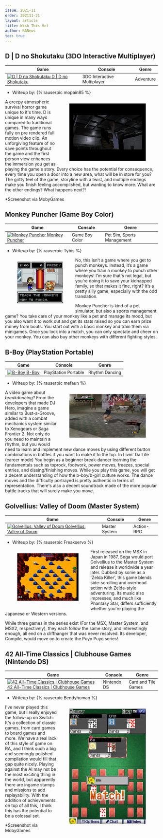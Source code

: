 ```yaml
---
issue: 2021-11
order: 202111-21
layout: article
title: Wish This Set
author: RANews
toc: true
---
```


## D | D no Shokutaku (3DO Interactive Multiplayer)

| Game                                                                                                                                                                                                                                                 | Console                     | Genre     |
| ---------------------------------------------------------------------------------------------------------------------------------------------------------------------------------------------------------------------------------------------------- | --------------------------- | --------- |
| <a class="gameicon-link" href="https://retroachievements.org/game/16709" target="_blank" rel="noopener"> <img class="gameicon" src="https://retroachievements.org/Images/043053.png" alt="D \| D no Shokutaku"> <span>D \| D no Shokutaku</span></a> | 3DO Interactive Multiplayer | Adventure |

* Writeup by: {% rauserpic mopain85 %}

<figure style="text-align:center;float:right;width:50%;height:50%">
<img src="img/wts-01.png">
<figcaption></figcaption>
</figure>

A creepy atmospheric survival horror game unique to it's time. D is unique in many ways compared to traditional games. The game runs fully on pre rendered full motion video clip. An unforgiving feature of no save points throughout the game and the first person view enhances the immersion you get as playing the game's story. Every choice has the potential for consequence, every time you open a door into a new area, what will be in store for you? The gritty feel of the game, storyline with a twist, and multiple endings make you finish feeling accomplished, but wanting to know more. What are the other endings? What happens next?!

*Screenshot via MobyGames
<br clear="right"/>

## Monkey Puncher (Game Boy Color)

| Game                                                                                                                                                                                                                                      | Console        | Genre                      |
| ----------------------------------------------------------------------------------------------------------------------------------------------------------------------------------------------------------------------------------------- | -------------- | -------------------------- |
| <a class="gameicon-link" href="https://retroachievements.org/game/4192" target="_blank" rel="noopener"> <img class="gameicon" src="https://retroachievements.org/Images/000001.png" alt="Monkey Puncher"> <span>Monkey Puncher</span></a> | Game Boy Color | Pet Sim, Sports Management |

* Writeup by: {% rauserpic Tybis %}

<figure style="text-align:center;float:left;width:30%;height:50%">
<img src="img/wts-02.png">
</figure>

No, this isn’t a game where you get to punch monkeys. Instead, it’s a game where you train a monkey to punch other monkeys! I'm sure that's not legal, but you’re doing it to save your kidnapped family, so that makes it fine, right? It’s a pretty silly game, especially with the odd translation.

Monkey Puncher is kind of a pet simulator, but also a sports management game? You take care of your monkey like a pet and manage its mood, but you also want it to work out and get its stats raised so you can earn prize money from bouts. You start out with a basic monkey and train them via minigames. Once you lock into a match, you can only spectate and cheer on your monkey. You can also buy other monkeys with different fighting styles.
<br clear="left"/>



## B-Boy (PlayStation Portable)

| Game                                                                                                                                                                                                                     | Console              | Genre          |
| ------------------------------------------------------------------------------------------------------------------------------------------------------------------------------------------------------------------------ | -------------------- | -------------- |
| <a class="gameicon-link" href="https://retroachievements.org/game/18131" target="_blank" rel="noopener"> <img class="gameicon" src="https://retroachievements.org/Images/000001.png" alt="B-Boy"> <span>B-Boy</span></a> | PlayStation Portable | Rhythm Dancing |

* Writeup by: {% rauserpic mefaun %}

<figure style="text-align:center;float:right;width:50%;height:50%">
<img src="img/wts-03.png">
</figure>

A video game about *breakdancing*? From the developers that made DJ Hero, imagine a game similar to Bust-a-Groove, added with a combat mechanics system similar to Xenogears or Saga Frontier 2. Not only do you need to maintain a rhythm, but you would need to learn and implement new dance moves by using different button combinations in battles if you want to make it to the top. In Livin' Da Life (career mode) You begin as a beginner break-dancer learning the fundamentals such as toprock, footwork, power moves, freezes, special entries, and dissing/finishing moves. While you play this game, you will get a decent understanding of how the b-boy/b-girl culture works. The dance moves and the difficulty portrayed is pretty authentic in terms of representation. There's also a decent soundtrack made of the more popular battle tracks that will surely make you move.
<br clear="right"/>



## Golvellius: Valley of Doom (Master System)

| Game                                                                                                                                                                                                                                                               | Console       | Genre      |
| ------------------------------------------------------------------------------------------------------------------------------------------------------------------------------------------------------------------------------------------------------------------ | ------------- | ---------- |
| <a class="gameicon-link" href="https://retroachievements.org/game/10001" target="_blank" rel="noopener"> <img class="gameicon" src="https://retroachievements.org/Images/017615.png" alt="Golvellius: Valley of Doom"> <span>Golvellius: Valley of Doom</span></a> | Master System | Action-RPG |

* Writeup by: {% rauserpic Freakservo %}

<figure style="text-align:center;float:left;width:40%;height:50%">
<img src="img/wts-04.png">
</figure>

First released on the MSX in Japan in 1987, Sega would port Golvellius to the Master System and release it worldwide a year later.  Dubbed by some as a 'Zelda Killer', this game blends side-scrolling and overhead action with Zelda-style adventuring. Its music also impresses, and much like Phantasy Star, differs sufficiently whether you're playing the Japanese or Western versions.

While three games in the series exist (For the MSX, Master System, and MSX2, respectively), they each follow the same story, and interestingly enough, all end on a cliffhanger that was never resolved.  Its developer, Compile, would move on to create the Puyo Puyo series!
<br clear="left"/>


## 42 All-Time Classics | Clubhouse Games (Nintendo DS)

| Game                                                                                                                                                                                                                                                                                         | Console     | Genre               |
| -------------------------------------------------------------------------------------------------------------------------------------------------------------------------------------------------------------------------------------------------------------------------------------------- | ----------- | ------------------- |
| <a class="gameicon-link" href="https://retroachievements.org/game/17484" target="_blank" rel="noopener"> <img class="gameicon" src="https://retroachievements.org/Images/042422.png" alt="42 All-Time Classics \| Clubhouse Games"> <span>42 All-Time Classics \| Clubhouse Games</span></a> | Nintendo DS | Card and Tile Games |

* Writeup by: {% rauserpic Bendyhuman %}

<figure style="text-align:center;float:right;width:50%;height:50%">
<img src="img/wts-05.png">
</figure>

I've never played this game, but I really enjoyed the follow-up on Switch. It's a collection of classic games, from card games to board games and more. We have a real lack of this style of game on RA, and I think such a big and seemingly polished compilation would fill that gap quite nicely. Playing against the AI may not be the most exciting thing in the world, but apparently there are ingame stamps and missions to add replayability. With the addition of achievements on top of all this, I think this has the potential to be a colossal set.

*Screenshot via MobyGames

<br clear="right"/>
